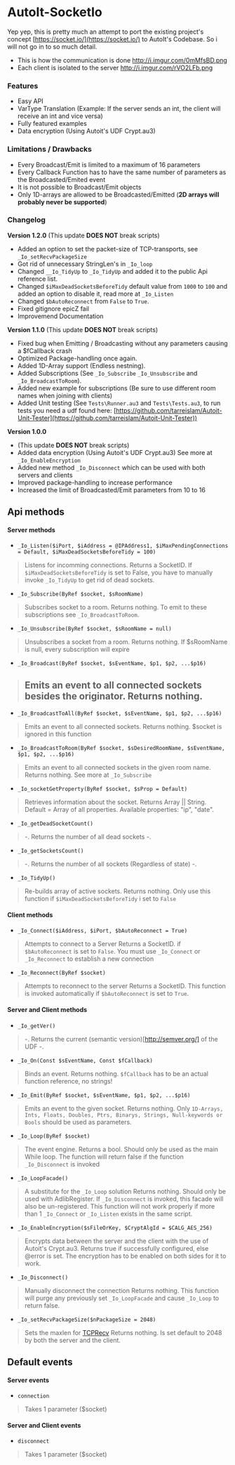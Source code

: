 # AutoIt-SocketIo

Yep yep, this is pretty much an attempt to port the existing project's concept [https://socket.io/](https://socket.io/) to AutoIt's Codebase. So i will not go in to so much detail.


* This is how the communication is done http://i.imgur.com/0mMfsBD.png
* Each client is isolated to the server http://i.imgur.com/rVO2LFb.png


### Features
* Easy API
* VarType Translation (Example: If the server sends an int, the client will receive an int and vice versa)
* Fully featured examples
* Data encryption (Using Autoit's UDF Crypt.au3)

### Limitations / Drawbacks
* Every Broadcast/Emit is limited to a maximum of 16 parameters
* Every Callback Function has to have the same number of parameters as the Broadcasted/Emited event
* It is not possible to Broadcast/Emit objects
* Only 1D-arrays are allowed to be Broadcasted/Emitted (**2D arrays will probably never be supported**)


### Changelog

**Version 1.2.0** (This update **DOES NOT** break scripts)
 * Added an option to set the packet-size of TCP-transports, see `_Io_setRecvPackageSize`
 * Got rid of unnecessary StringLen's in `_Io_loop`
 * Changed `__Io_TidyUp` to `_Io_TidyUp` and added it to the public Api reference list.
 * Changed `$iMaxDeadSocketsBeforeTidy` default value from `1000` to `100` and added an option to disable it, read more at `_Io_Listen`
 * Changed `$bAutoReconnect` from `False` to `True`.
 * Fixed gitignore epicZ fail
 * Improvemend Documentation

**Version 1.1.0** (This update **DOES NOT** break scripts)
 * Fixed bug when Emitting / Broadcasting without any parameters causing a $fCallback crash
 * Optimized Package-handling once again.
 * Added 1D-Array support (Endless nestning).
 * Added Subscriptions (See `_Io_Subscribe` `_Io_Unsubscribe` and `_Io_BroadcastToRoom`).
 * Added new example for subscriptions (Be sure to use different room names when joining with clients)
 * Added Unit testing (See `Tests\Runner.au3` and `Tests\Tests.au3`, to run tests you need a udf found here: [https://github.com/tarreislam/Autoit-Unit-Tester](https://github.com/tarreislam/Autoit-Unit-Tester))

**Version 1.0.0**
 * (This update **DOES NOT** break scripts)
 * Added data encryption (Using Autoit's UDF Crypt.au3) See more at `_Io_EnableEncryption`
 * Added new method `_Io_Disconnect` which can be used with both servers and clients
 * Improved package-handling to increase performance
 * Increased the limit of Broadcasted/Emit parameters from 10 to 16


## Api methods

#### Server methods
* `_Io_Listen($iPort, $iAddress = @IPAddress1, $iMaxPendingConnections = Default, $iMaxDeadSocketsBeforeTidy = 100)`

> Listens for incomming connections.
> Returns a SocketID.
> If `$iMaxDeadSocketsBeforeTidy` is set to False, you have to manually invoke `_Io_TidyUp` to get rid of dead sockets.

* `_Io_Subscribe(ByRef $socket, $sRoomName)`

> Subscribes socket to a room.
> Returns nothing.
> To emit to these subscriptions see `_Io_BroadcastToRoom`.

* `_Io_Unsubscribe(ByRef $socket, $sRoomName = null)`

> Unsubscribes a socket from a room.
> Returns nothing.
> If $sRoomName is null, every subscription will expire

* `_Io_Broadcast(ByRef $socket, $sEventName, $p1, $p2, ...$p16)`

> Emits an event to all connected sockets besides the originator.
> Returns nothing.
> -

* `_Io_BroadcastToAll(ByRef $socket, $sEventName, $p1, $p2, ...$p16)`

> Emits an event to all connected sockets.
> Returns nothing.
> $socket is ignored in this function

* `_Io_BroadcastToRoom(ByRef $socket, $sDesiredRoomName, $sEventName, $p1, $p2, ...$p16)`

> Emits an event to all connected sockets in the given room name.
> Returns nothing.
> See more at `_Io_Subscribe`

* `_Io_socketGetProperty(ByRef $socket, $sProp = Default)`

> Retrieves information about the socket.
> Returns Array || String.
> Default = Array of all properties. Available properties: "ip", "date".

* `_Io_getDeadSocketCount()`

> -.
> Returns the number of all dead sockets
> -.

* `_Io_getSocketsCount()`

> -.
> Returns the number of all sockets (Regardless of state)
> -.


* `_Io_TidyUp()`

> Re-builds array of active sockets.
> Returns nothing.
> Only use this function if `$iMaxDeadSocketsBeforeTidy` i set to `False`

#### Client methods
* `_Io_Connect($iAddress, $iPort, $bAutoReconnect = True)`

> Attempts to connect to a Server
> Returns a SocketID.
> if `$bAutoReconnect` is set to `False`. You must use `_Io_Connect` or `_Io_Reconnect` to establish a new connection

* `_Io_Reconnect(ByRef $socket)`

> Attempts to reconnect to the server
> Returns a SocketID.
> This function is invoked automatically if `$bAutoReconnect` is set to `True`.

#### Server and Client methods
* `_Io_getVer()`

> -.
> Returns the current (semantic version)[http://semver.org/] of the UDF
> -.

* `_Io_On(Const $sEventName, Const $fCallback)`

> Binds an event.
> Returns nothing.
> `$fCallback` has to be an actual function reference, no strings!

* `_Io_Emit(ByRef $socket, $sEventName, $p1, $p2, ...$p16)`

> Emits an event to the given socket.
> Returns nothing.
> Only `1D-Arrays, Ints, Floats, Doubles, Ptrs, Binarys, Strings, Null-keywords or Bools` should be used as parameters.

* `_Io_Loop(ByRef $socket)`

> The event engine.
> Returns a bool.
> Should only be used as the main While loop. The function will return false if the function `_Io_Disconnect` is invoked

* `_Io_LoopFacade()`

> A substitute for the `_Io_Loop` solution
> Returns nothing.
> Should only be used with AdlibRegister. If `_Io_Disconnect` is invoked, this facade will also be un-registered. This function will not work properly if more than 1 `_Io_Connect` or `_Io_Listen` exists in the same script.

* `_Io_EnableEncryption($sFileOrKey, $CryptAlgId = $CALG_AES_256)`

> Encrypts data between the server and the client with the use of Autoit's Crypt.au3.
> Returns true if successfully configured, else @error is set.
> The encryption has to be enabled on both sides for it to work.


* `_Io_Disconnect()`

> Manually disconnect the connection
> Returns nothing.
> This function will purge any previously set `_Io_LoopFacade` and cause `_Io_Loop` to return false.

* `_Io_setRecvPackageSize($nPackageSize = 2048)`

> Sets the maxlen for [TCPRecv](https://www.autoitscript.com/autoit3/docs/functions/TCPRecv.htm)
> Returns nothing.
> Is set default to 2048 by both the server and the client.

## Default events

#### Server events
* `connection`

> Takes 1 parameter ($socket)

#### Server and Client events
* `disconnect`

> Takes 1 parameter ($socket)